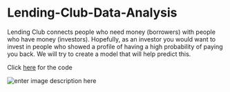 # Lending-Club-Data-Analysis
Lending Club connects people who need money (borrowers) with people who have money (investors). Hopefully, as an investor you would want to invest in people who showed a profile of having a high probability of paying you back. We will try to create a model that will help predict this.

Click [here](https://github.com/PrajwalRLJagtap/Lending-Club-Data-Analysis/blob/main/03_Lending_Club_Data_Analysis.ipynb) for the code 

![enter image description here](https://miro.medium.com/max/640/1*UC0sy0bENl-DLPy3jmXNag.jpeg)



